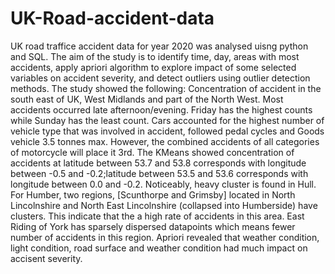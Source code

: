 # UK-Road-accident-data
UK road traffice accident data for year 2020 was analysed uisng python and SQL.
The aim of the study is to identify time, day, areas with most accidents, apply apriori algorithm to explore impact of some selected variables on accident severity, and detect outliers using outlier detection methods.
The study showed the following: 
Concentration of accident in the south east of UK, West Midlands and part of the North West.
Most accidents occurred late afternoon/evening.
Friday has the highest counts while Sunday has the least count.
Cars accounted for the highest number of vehicle type that was involved in accident, followed pedal cycles and Goods vehicle 3.5 tonnes max. However, the combined accidents of all categories of motorcycle will place it 3rd.
The KMeans showed concentration of accidents at latitude between 53.7 and 53.8 corresponds with longitude between -0.5 and -0.2;latitude between 53.5 and 53.6 corresponds with longitude between 0.0 and -0.2.
Noticeably, heavy cluster is found in Hull. For Humber, two regions, [Scunthorpe and Grimsby] located in North Lincolnshire and North East Lincolnshire (collapsed into Humberside) have clusters. This indicate that the a high rate of accidents in this area.
East Riding of York has sparsely dispersed datapoints which means fewer number of accidents in this region.
Apriori revealed that weather condition, light condition, road surface and weather condition had much impact on accisent severity. 
